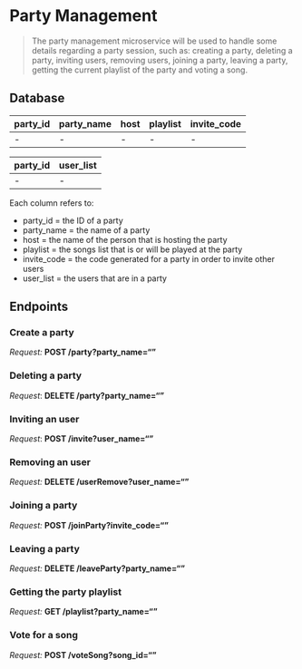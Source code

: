 # Party Management

> The party management microservice will be used to handle some details regarding a party session, such as: creating a party, deleting a party, inviting users, removing users, joining a party,  leaving a party, getting the current playlist of the party and voting a song.

## Database

| party_id | party_name | host | playlist | invite_code |
| -------- | ---------- | ---- | -------- | ----------- |
| -        | -          | -    | -        | -           |

| party_id | user_list |
| -------- | --------- |
| -        | -         |

Each column refers to:

 - party_id = the ID of a party
 - party_name = the name of a party
 - host = the name of the person that is hosting the party
 - playlist = the songs list that is or will be played at the party
 - invite_code = the code generated for a party in order to invite other users
 - user_list = the users that are in a party

## Endpoints

### Create a party

*Request:* **POST /party?party_name=“”**

### Deleting a party

*Request*: **DELETE /party?party_name=“”**

### Inviting an user

*Request*: **POST /invite?user_name=“”**

### Removing an user

*Request:* **DELETE /userRemove?user_name=“”**

### Joining a party

*Request:* **POST /joinParty?invite_code=“”**

### Leaving a party

*Request:* **DELETE /leaveParty?party_name=“”**

### Getting the party playlist

*Request:* **GET /playlist?party_name=“”**

### Vote for a song

*Request:* **POST /voteSong?song_id=“”**